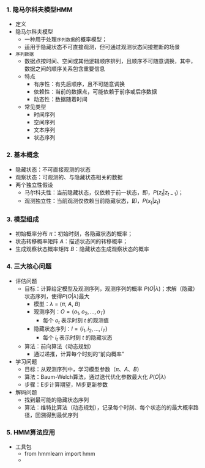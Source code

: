 ### 1. 隐马尔科夫模型HMM
- 定义
- 隐马尔科夫模型
  - 一种用于处理`序列数据`的概率模型；
  - 适用于隐藏状态不可直接观测，但可通过观测状态间接推断的场景
- `序列数据`
  - 数据点按时间、空间或其他逻辑顺序排列，且顺序不可随意调换，其中，数据之间的顺序关系包含重要信息
  - 特点
    - 有序性：有先后顺序，且不可随意调换
    - 依赖性：当前的数据点，可能依赖于前序或后序数据
    - 动态性：数据随着时间
  - 常见类型
    - 时间序列
    - 空间序列
    - 文本序列
    - 状态序列

### 2. 基本概念
- 隐藏状态：不可直接观测的状态
- 观察状态：可观测的、与隐藏状态相关的数据
- 两个独立性假设
  - 马尔科夫性：当前隐藏状态，仅依赖于前一状态，即，$P(z_t|z_{t-1})$；
  - 观测独立性：当前观测仅依赖当前隐藏状态，即，$P(x_t|z_t)$

### 3. 模型组成
- 初始概率分布 $π$：初始时刻，各隐藏状态的概率；
- 状态转移概率矩阵 $A$：描述状态间的转移概率；
- 生成观察状态概率矩阵 $B$：隐藏状态生成观察状态的概率

### 4. 三大核心问题
- 评估问题
  - 目标：计算给定模型及观测序列，观测序列的概率 $P(O|\lambda)$；求解（隐藏）状态序列，使得$P(O|\lambda)$最大
    - 模型：$\lambda$ = ($\pi$, $A$, $B$)
    - 观测序列：$O = \{o_1, o_2, ..., o_T\}$
      - 每个 $o_t$ 表示时刻 $t$ 的观测值
    - 隐藏状态序列：$I = \{i_1, i_2, ..., i_T\}$
      - 每个 $i_t$ 表示时刻 $t$ 的隐藏状态
  - 算法：前向算法（动态规划）
    - 通过递推，计算每个时刻的“前向概率”
- 学习问题
  - 目标：从观测序列中，学习模型参数（$\pi$、$A$、$B$）
  - 算法：Baum-Welch算法，通过迭代优化参数最大化 $P(O|\lambda)$
  - 步骤：E步计算期望，M步更新参数
- 解码问题
  - 找到最可能的隐藏状态序列
  - 算法：维特比算法（动态规划），记录每个时刻、每个状态的的最大概率路径，回溯得到最优序列

### 5. HMM算法应用
- 工具包
  - from hmmlearn import hmm
  - 